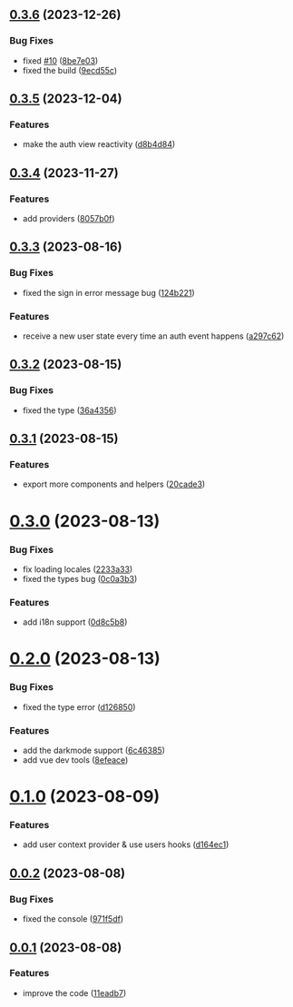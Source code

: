 ## [0.3.6](https://github.com/xiaoluoboding/auth-ui-vue/compare/v0.3.5...v0.3.6) (2023-12-26)


### Bug Fixes

* fixed [#10](https://github.com/xiaoluoboding/auth-ui-vue/issues/10) ([8be7e03](https://github.com/xiaoluoboding/auth-ui-vue/commit/8be7e03f0f68414fc4ed3df6d6a1e0ce12f4f0b3))
* fixed the build ([9ecd55c](https://github.com/xiaoluoboding/auth-ui-vue/commit/9ecd55caf04e86870ba47596ba020b56bc67c7ec))



## [0.3.5](https://github.com/xiaoluoboding/auth-ui-vue/compare/v0.3.4...v0.3.5) (2023-12-04)


### Features

* make the auth view reactivity ([d8b4d84](https://github.com/xiaoluoboding/auth-ui-vue/commit/d8b4d8476a0e34db00546e3ddd2f38469b1ba367))



## [0.3.4](https://github.com/xiaoluoboding/auth-ui-vue/compare/v0.3.3...v0.3.4) (2023-11-27)


### Features

* add providers ([8057b0f](https://github.com/xiaoluoboding/auth-ui-vue/commit/8057b0ffaff3c9aafa7a38dedd289a50aeb94ced))



## [0.3.3](https://github.com/xiaoluoboding/auth-ui-vue/compare/v0.3.2...v0.3.3) (2023-08-16)


### Bug Fixes

* fixed the sign in error message bug ([124b221](https://github.com/xiaoluoboding/auth-ui-vue/commit/124b221ea9a1bd7e693c275b38349da7d1b87ceb))


### Features

* receive a new user state every time an auth event happens ([a297c62](https://github.com/xiaoluoboding/auth-ui-vue/commit/a297c620f4120ae99052212178cda6e9cc8098d7))



## [0.3.2](https://github.com/xiaoluoboding/auth-ui-vue/compare/v0.3.1...v0.3.2) (2023-08-15)


### Bug Fixes

* fixed the type ([36a4356](https://github.com/xiaoluoboding/auth-ui-vue/commit/36a43562f52a41578c6883fc73fd63fd446fb27f))



## [0.3.1](https://github.com/xiaoluoboding/auth-ui-vue/compare/v0.3.0...v0.3.1) (2023-08-15)


### Features

* export more components and helpers ([20cade3](https://github.com/xiaoluoboding/auth-ui-vue/commit/20cade3c101bb62ceafa1c8c2442188d3d374e02))



# [0.3.0](https://github.com/xiaoluoboding/auth-ui-vue/compare/v0.2.0...v0.3.0) (2023-08-13)


### Bug Fixes

* fix loading locales ([2233a33](https://github.com/xiaoluoboding/auth-ui-vue/commit/2233a336bb9ba9cb9cf8cb318c9c9b127941ee38))
* fixed the types bug ([0c0a3b3](https://github.com/xiaoluoboding/auth-ui-vue/commit/0c0a3b368f571a6e99ad007c8ae08c23c5fd1132))


### Features

* add i18n support ([0d8c5b8](https://github.com/xiaoluoboding/auth-ui-vue/commit/0d8c5b8587743e9855d5e45dc4939305352a5def))



# [0.2.0](https://github.com/xiaoluoboding/auth-ui-vue/compare/v0.1.0...v0.2.0) (2023-08-13)


### Bug Fixes

* fixed the type error ([d126850](https://github.com/xiaoluoboding/auth-ui-vue/commit/d12685060f3d52b727be482b13284d8e1b6eb659))


### Features

* add the darkmode support ([6c46385](https://github.com/xiaoluoboding/auth-ui-vue/commit/6c46385d5e2a5fb9b2274e4b6b7f1692e30dfefd))
* add vue dev tools ([8efeace](https://github.com/xiaoluoboding/auth-ui-vue/commit/8efeace23d3f6e20401e1149e88d494b1c2813f6))



# [0.1.0](https://github.com/xiaoluoboding/auth-ui-vue/compare/v0.0.2...v0.1.0) (2023-08-09)


### Features

* add user context provider & use users hooks ([d164ec1](https://github.com/xiaoluoboding/auth-ui-vue/commit/d164ec12385d5085012a82ea4facd5fd97e4f689))



## [0.0.2](https://github.com/xiaoluoboding/auth-ui-vue/compare/v0.0.1...v0.0.2) (2023-08-08)


### Bug Fixes

* fixed the console ([971f5df](https://github.com/xiaoluoboding/auth-ui-vue/commit/971f5df946e5d7ddd62d63eba9a1e2c497a59db8))



## [0.0.1](https://github.com/xiaoluoboding/auth-ui-vue/compare/11eadb71b9eb2256a5cec7c215746536ee1a0f71...v0.0.1) (2023-08-08)


### Features

* improve the code ([11eadb7](https://github.com/xiaoluoboding/auth-ui-vue/commit/11eadb71b9eb2256a5cec7c215746536ee1a0f71))




